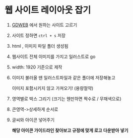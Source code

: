 # 웹 사이트 레이아웃 잡기

1. [GDWEB](http://www.gdweb.co.kr/main/index.asp) 에서 원하는 사이트 고르기

2. 사이트 정하면 `ctrl + s` 저장

3. html , 이미지 파일 폴더 생성됨

4. 웹사이트 전체 이미지를  가지고 일러스트로 go

5. width: 1920 기준으로 제작 

6. 이미지 불러올 땐 일러스트파일과 같은 폴더에 저장해놓고

   이미지 포함시키지 않고 가져오기! (용량절약)

7. 영역별로 박스 그리기 (크기는 웬만하면 짝수로 / 무채색으로)

8. 큰영역->상세하게 순서로 

9. 글씨와 아이콘 넣어주기

   **해당 아이콘 가이드라인 찾아보고 규정에 맞게 로고 다운받아 넣기**